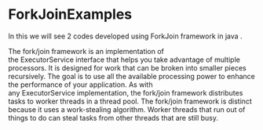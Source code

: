 # ForkJoinExamples
In this we will see 2 codes developed using ForkJoin framework in java .

The fork/join framework is an implementation of the ExecutorService interface that helps you take advantage of multiple processors. It is designed for work that can be broken into smaller pieces recursively. The goal is to use all the available processing power to enhance the performance of your application.
As with any ExecutorService implementation, the fork/join framework distributes tasks to worker threads in a thread pool. The fork/join framework is distinct because it uses a work-stealing algorithm. Worker threads that run out of things to do can steal tasks from other threads that are still busy.

